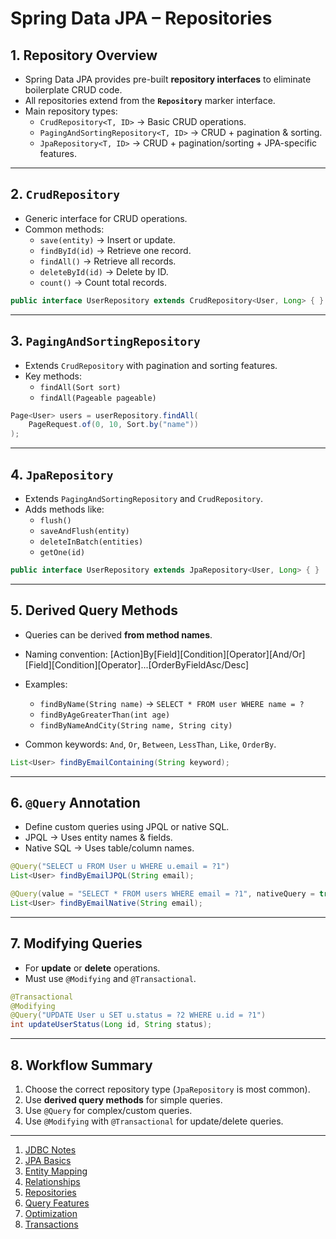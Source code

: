# Spring Data JPA – Repositories

## 1. Repository Overview
- Spring Data JPA provides pre-built **repository interfaces** to eliminate boilerplate CRUD code.
- All repositories extend from the **`Repository`** marker interface.
- Main repository types:
  - `CrudRepository<T, ID>` → Basic CRUD operations.
  - `PagingAndSortingRepository<T, ID>` → CRUD + pagination & sorting.
  - `JpaRepository<T, ID>` → CRUD + pagination/sorting + JPA-specific features.

---

## 2. `CrudRepository`
- Generic interface for CRUD operations.
- Common methods:
  - `save(entity)` → Insert or update.
  - `findById(id)` → Retrieve one record.
  - `findAll()` → Retrieve all records.
  - `deleteById(id)` → Delete by ID.
  - `count()` → Count total records.

```java
public interface UserRepository extends CrudRepository<User, Long> { }
```

---

## 3. `PagingAndSortingRepository`
- Extends `CrudRepository` with pagination and sorting features.
- Key methods:
  - `findAll(Sort sort)`
  - `findAll(Pageable pageable)`

```java
Page<User> users = userRepository.findAll(
    PageRequest.of(0, 10, Sort.by("name"))
);
```

---

## 4. `JpaRepository`
- Extends `PagingAndSortingRepository` and `CrudRepository`.
- Adds methods like:
  - `flush()`
  - `saveAndFlush(entity)`
  - `deleteInBatch(entities)`
  - `getOne(id)`

```java
public interface UserRepository extends JpaRepository<User, Long> { }
```

---

## 5. Derived Query Methods
- Queries can be derived **from method names**.
- Naming convention: [Action]By[Field][Condition][Operator][And/Or][Field][Condition][Operator]...[OrderByFieldAsc/Desc]

- Examples:
  - `findByName(String name)` → `SELECT * FROM user WHERE name = ?`
  - `findByAgeGreaterThan(int age)`
  - `findByNameAndCity(String name, String city)`
- Common keywords: `And`, `Or`, `Between`, `LessThan`, `Like`, `OrderBy`.

```java
List<User> findByEmailContaining(String keyword);
```

---

## 6. `@Query` Annotation
- Define custom queries using JPQL or native SQL.
- JPQL → Uses entity names & fields.
- Native SQL → Uses table/column names.

```java
@Query("SELECT u FROM User u WHERE u.email = ?1")
List<User> findByEmailJPQL(String email);

@Query(value = "SELECT * FROM users WHERE email = ?1", nativeQuery = true)
List<User> findByEmailNative(String email);
```

---

## 7. Modifying Queries
- For **update** or **delete** operations.
- Must use `@Modifying` and `@Transactional`.

```java
@Transactional
@Modifying
@Query("UPDATE User u SET u.status = ?2 WHERE u.id = ?1")
int updateUserStatus(Long id, String status);
```

---

## 8. Workflow Summary
1. Choose the correct repository type (`JpaRepository` is most common).
2. Use **derived query methods** for simple queries.
3. Use `@Query` for complex/custom queries.
4. Use `@Modifying` with `@Transactional` for update/delete queries.
---
1. [JDBC Notes](https://github.com/rampri98/spring-jpa-notes/tree/01-spring-jdbc)
2. [JPA Basics](https://github.com/rampri98/spring-jpa-notes/tree/02-spring-jpa-basics)
3. [Entity Mapping](https://github.com/rampri98/spring-jpa-notes/tree/03-spring-jpa-entity-mapping)
4. [Relationships](https://github.com/rampri98/spring-jpa-notes/tree/04-spring-jpa-relationships)
5. [Repositories](https://github.com/rampri98/spring-jpa-notes/tree/05-spring-jpa-repositories)
6. [Query Features](https://github.com/rampri98/spring-jpa-notes/tree/06-spring-jpa-query-features)
7. [Optimization](https://github.com/rampri98/spring-jpa-notes/tree/07-spring-jpa-optimization)
8. [Transactions](https://github.com/rampri98/spring-jpa-notes/tree/08-spring-jpa-transactions)

